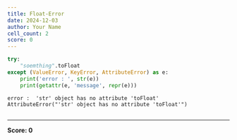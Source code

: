 ```yaml
---
title: Float-Error
date: 2024-12-03
author: Your Name
cell_count: 2
score: 0
---
```


```python
try:
    "soemthing".toFloat
except (ValueError, KeyError, AttributeError) as e:
    print('error : ', str(e))
    print(getattr(e, 'message', repr(e)))
```

    error :  'str' object has no attribute 'toFloat'
    AttributeError("'str' object has no attribute 'toFloat'")



```python

```


---
**Score: 0**